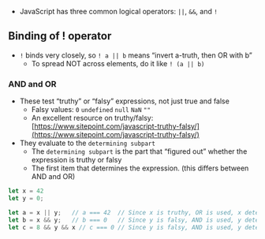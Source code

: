 - JavaScript has three common logical operators: `||`, `&&`, and `!`

## Binding of ! operator
- `!` binds very closely, so `! a || b` means “invert a-truth, then OR with b”
	- To spread NOT across elements, do it like `! (a || b)`

### AND and OR

- These test “truthy” or “falsy” expressions, not just true and false
	- Falsy values:  `0`  `undefined`   `null`   `NaN`   `""`
	- An excellent resource on truthy/falsy: [https://www.sitepoint.com/javascript-truthy-falsy/](https://www.sitepoint.com/javascript-truthy-falsy/)
- They evaluate to the `determining subpart`
	- The `determining subpart` is the part that “figured out” whether the expression is truthy or falsy
	- The first item that determines the expression. (this differs between AND and OR)
```js
let x = 42
let y = 0;

let a = x || y;   // a === 42  // Since x is truthy, OR is used, x determines the expression
let b = x && y;   // b === 0   // Since y is falsy, AND is used, y determines the expression
let c = 8 && y && x // c === 0 // Since y is falsy, AND is used, y determines the expression
```


